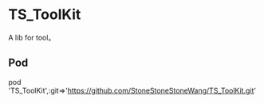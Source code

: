 # TS_ToolKit
A lib for tool。

## Pod

pod 'TS_ToolKit',:git=>'https://github.com/StoneStoneStoneWang/TS_ToolKit.git'



